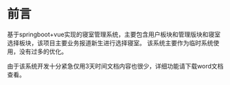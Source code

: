# 前言

​	基于springboot+vue实现的寝室管理系统，主要包含用户板块和管理版块和寝室选择板块，该项目主要业务报道新生进行选择寝室。 该系统主要作为临时系统使用，没有过多的优化。

​	由于该系统开发十分紧急仅用3天时间文档内容也很少，详细功能请下载word文档查看。

